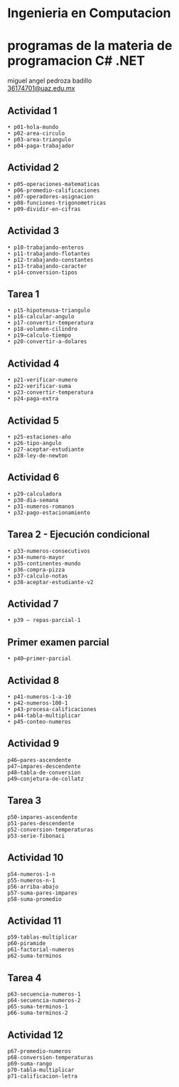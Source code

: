 # Ingenieria en Computacion
# programas de la materia de  programacion C# .NET

miguel angel pedroza badillo\
36174701@uaz.edu.mx

## Actividad 1
    • p01-hola-mundo
    • p02-area-circulo
    • p03-area-triangulo
    • p04-paga-trabajador
    
## Actividad 2
    • p05-operaciones-matematicas
    • p06-promedio-calificaciones
    • p07-operadores-asignacion
    • p08-funciones-trigonometricas
    • p09-dividir-en-cifras

## Actividad 3
    • p10-trabajando-enteros
    • p11-trabajando-flotantes
    • p12-trabajando-constantes
    • p13-trabajando-caracter
    • p14-conversion-tipos

## Tarea 1
    • p15-hipotenusa-triangulo
    • p16-calcular-angulo
    • p17-convertir-temperatura
    • p18-volumen-cilindro
    • p19–calculo-tiempo
    • p20-convertir-a-dolares

## Actividad 4
    • p21-verificar-numero
    • p22-verificar-suma
    • p23-convertir-temperatura
    • p24-paga-extra

## Actividad 5
    • p25-estaciones-año
    • p26-tipo-angulo
    • p27-aceptar-estudiante
    • p28-ley-de-newton

## Actividad 6
    • p29-calculadora
    • p30-dia-semana
    • p31-numeros-romanos
    • p32-pago-estacionamiento

## Tarea 2 - Ejecución condicional
    • p33-numeros-consecutivos
    • p34-numero-mayor
    • p35-continentes-mundo
    • p36-compra-pizza
    • p37-calculo-notas
    • p38-aceptar-estudiante-v2
    
## Actividad 7
    • p39 – repas-parcial-1

## Primer examen parcial
    • p40–primer-parcial

## Actividad 8
    • p41-numeros-1-a-10
    • p42-numeros-100-1
    • p43-procesa-calificaciones
    • p44-tabla-multiplicar
    • p45-conteo-numeros

## Actividad 9
    p46–pares-ascendente
    p47–impares-descendente
    p48–tabla-de-conversion
    p49–conjetura-de-collatz

## Tarea 3
    p50-impares-ascendente
    p51-pares-descendente
    p52-conversion-temperaturas
    p53-serie-fibonaci

## Actividad 10
    p54-numeros-1-n
    p55-numeros-n-1
    p56-arriba-abajo
    p57-suma-pares-impares
    p58-suma-promedio

## Actividad 11
    p59-tablas-multiplicar
    p60-piramide
    p61-factorial-numeros
    p62-suma-terminos

## Tarea 4
    p63-secuencia-numeros-1
    p64-secuencia-numeros-2
    p65-suma-terminos-1
    p66-suma-terminos-2

## Actividad 12
    p67-promedio-numeros
    p68-conversion-temperaturas
    p69-suma-rango
    p70-tabla-multiplicar
    p71-calificacion-letra